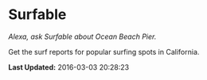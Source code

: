 # Surfable
*Alexa, ask Surfable about Ocean Beach Pier.*

Get the surf reports for popular surfing spots in California.

**Last Updated:** 2016-03-03 20:28:23